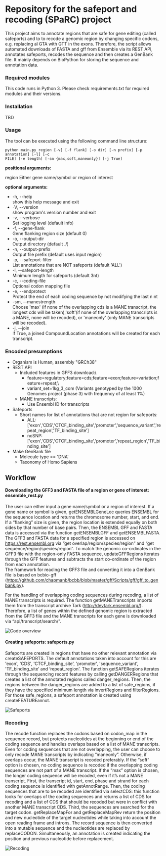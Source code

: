 # Repository for the safeport and recoding (SPaRC) project

This project aims to annotate regions that are safe for gene editing (called safeports) and to to recode a genomic region by changing specific codons, e.g. replacing al GTA with GTT in the exons. Therefore, the script allows automated downloads of FASTA and gff from Ensemble via its REST API, annotates safeports, recodes the sequence and then creates a GenBank file. It mainly depends on BioPython for storing the sequence and annotation data. 

### Required modules
This code runs in Python 3. Please check requirements.txt for required modules and their versions.

### Installation
TBD

### Usage

The tool can be executed using the following command line structure:
```
python main.py region [-v] [-f flank] [-o dir] [-n prefix] [-p annotation] [-l] [-c
FILE] [-e length] [-sm {max,soft,maneonly}] [-j True]
```


**positional arguments:**

region Either gene name/symbol or region of interest

**optional arguments:**

- -h, --help\
show this help message and exit
- -V, --version\
show program's version number and exit
- -v, --verbose\
Set logging level (default info)
- -f, --gene-flank\
Gene flanking region size (default 0)
- -o, --output-dir\
Output directory (default ./)
- -n, --output-prefix\
Output file prefix (default uses input region)
- -p, --safeport-filter\
List annotations that are NOT safeports (default 'ALL')
- -l, --safeport-length\
Minimum length for safeports (default 3nt)
- -c, --coding-file\
Optional codon mapping file
- -e, --endprotect\
Protect the end of each coding sequence by not modifying the last n nt
- -sm, --manestrength\
Choose 'max' (if none of the overlapping cds is a MANE transcript, the longest cds will be taken),'soft'(if none of the overlapping transcripts is a MANE, none will be recoded), or 'maneonly' (only MANE transcripts will be recoded).
- -j, --join\
If True, a joined CompoundLocation annotations will be created for each transcript.

### Encoded presumptions
- Organism is Human, assembly "GRCh38"
- REST API
    - Included features in GFF3 download:\
        - feature=regulatory;feature=cds;feature=exon;feature=variation;feature=repeat;\
        - variant_set=1kg_3_com (Variants genotyped by the 1000 Genomes project (phase 3) with frequency of at least 1%)
    - MANE transcripts: 
        - Use Ensembl ID for transcripts
- Safeports
    - Short names for list of annotations that are not region for safeports:
        - ALL: ['exon','CDS','CTCF_binding_site','promoter','sequence_variant','repeat_region','TF_binding_site']
        - noSNP: ['exon','CDS','CTCF_binding_site','promoter','repeat_region','TF_binding_site']
- Make GenBank file
    - Molecule type == 'DNA'
    - Taxonomy of Homo Sapiens

## Workflow

#### Downloading the GFF3 and FASTA file of a region or gene of interest: ensemble_rest.py

The user can either input a gene name/symbol or a region of interest. If a gene name or symbol is given, getENSEMBLGeneLoc queries ENSEMBL for the sequence location and returns the chromosome number, start, and end. If a “flanking” size is given, the region location is extended equally on both sides by that number of base pairs. Then, the ENSEMBL GFF and FASTA data is accessed via the function getENSEMBLGFF and getENSEMBLFASTA. The GFF3 and FASTA data for a specified region is accessed on https://rest.ensembl.org via “get overlap/region/species/region” and “get sequence/region/species/region”. To match the genomic co-ordinates in the GFF3 file with the region-only FASTA sequence, updateGFFRegions iterates through the GFF features and subtracts the start co-ordinate of the region from each annotation. \
The framework for reading the GFF3 file and converting it into a GenBank file is based on bcbio-gff (https://github.com/chapmanb/bcbb/blob/master/gff/Scripts/gff/gff_to_genbank.py).

For the handling of overlapping coding sequences during recoding, a list of MANE transcripts is required. The function getMANETranscripts imports them from the transcript archive Tark (http://devtark.ensembl.org/). Therefore, a list of genes within the defined genomic region is extracted from the
GFF3 file and the MANE transcripts for each gene is downloaded via “api/transcript/search/”.

![Code overview](./documentation/ToolOverview.png)

#### Creating safeports: safeports.py
Safeports are created in regions that have no other relevant annotation via createSAFEPORTS. The default annotations taken into account for this are 'exon', 'CDS', 'CTCF_binding_site', 'promoter', 'sequence_variant’, 'TF_binding_site’ and ‘repeat_region'. The function getSAFERegions iterates through the sequencing record features by calling getDANGERRegions that creates a list of the annotated regions called danger_regions. Then, the regions between the danger_regions are added to a list of safe_regions, if they have the specified minimum length via invertRegions and filterRegions. For those safe_regions, a safeport annotation is created using createFEATUREannot.

![Safeports](./documentation/SafeportsOverview.png)

### Recoding

The recode function replaces the codons based on codon_map in the sequence record, but protects nucleotides at the beginning or end of the coding sequence and handles overlaps based on a list of MANE transcripts. Even for coding sequences that are not overlapping, the user can choose to only
recode MANE transcripts by indicating “maneonly”. Otherwise, if overlaps occur, the MANE transcript is recoded preferably. If the “soft” option is chosen, no coding sequence is recoded if the overlapping coding sequences are not part of a MANE transcript. If the “max” option is chosen, the longer coding sequence will be recoded, even if it’s not a MANE transcript. First, the transcript id, start, end, phase and strand for each coding sequence is identified with getAnnotRange. Then, the coding sequences that are to be recoded are identified via selectCDS: this function looks for overlaps of the coding sequences and returns a list of CDS for recoding and a list of CDS that should be recoded but were in conflict with another MANE transcript CDS. Third, the sequences are searched for the target codon. getReplaceMapFor and getReplaceMapRev return the position and new nucleotide of the target nucleotides while taking into account the open reading frame and introns. The record sequence is then converted into a mutable sequence and the nucleotides are replaced by replaceCODON. Simultaneously, an annotation is created indicating the position and previous nucleotide before replacement.

![Recoding](./documentation/RecodingOverview.png)
